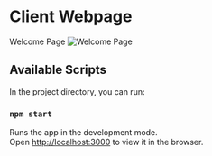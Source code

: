 # Client Webpage
Welcome Page
![Welcome Page](https://github.com/riyajha2305/Instagram-Clone/blob/master/screenshots/1.png)

## Available Scripts

In the project directory, you can run:

### `npm start`

Runs the app in the development mode.<br />
Open [http://localhost:3000](http://localhost:3000) to view it in the browser.
